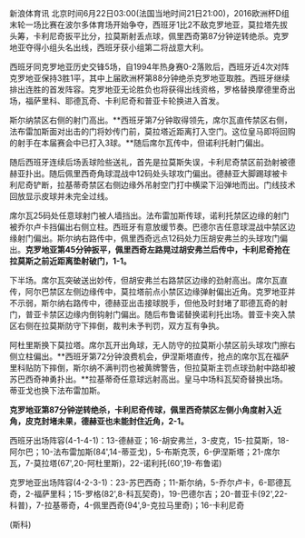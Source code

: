 
新浪体育讯
北京时间6月22日03:00(法国当地时间21日21:00)，2016欧洲杯D组末轮一场比赛在波尔多体育场开始争夺，西班牙1比2不敌克罗地亚，莫拉塔先拔头筹，卡利尼奇扳平比分，拉莫斯射丢点球，佩里西奇第87分钟逆转绝杀。克罗地亚夺得小组头名出线，西班牙获小组第二将战意大利。

西班牙同克罗地亚历史交锋5场，自1994年热身赛0-2落败后，西班牙近4次对阵克罗地亚保持3胜1平，其中上届欧洲杯第88分钟绝杀克罗地亚取胜。西班牙继续排出连胜的首发阵容。克罗地亚无论胜负也将获得出线资格，罗格替换摩德里奇出场，福萨里科、耶德瓦奇、卡利尼奇和普亚卡轮换进入首发。

斯尔纳禁区右侧的射门高出。**西班牙第7分钟取得领先，席尔瓦直传禁区右侧，法布雷加斯面对出击的门将妙传门前，莫拉塔近距离打入空门。这位皇马即将回购的射手在本届赛会中已打入3球。**随后席尔瓦传中，但诺利托射门偏出。


随后西班牙连续后场丢球险些送礼，首先是拉莫斯失误，卡利尼奇禁区前劲射被德赫亚扑出。随后佩里西奇角球混战中12码处头球攻门偏出。德赫亚大脚踢球被卡利尼奇铲断，拉基蒂奇禁区右侧边缘外吊射空门打中横梁下沿弹地而出。门线技术回放显示皮球并未完全过线。


席尔瓦25码处任意球射门被人墙挡出。法布雷加斯传球，诺利托禁区边缘的射门被乔尔卢卡挡偏出右侧立柱。西班牙有意放缓节奏。巴德尔吉任意球混战中禁区边缘射门偏出。斯尔纳右路传中，佩里西奇远点12码处力压胡安弗兰的头球攻门偏出。**克罗地亚第45分钟扳平，佩里西奇左路晃过胡安弗兰后传中，卡利尼奇抢在拉莫斯之前近距离垫射破门，1-1。**


下半场。席尔瓦突破送出妙传，但胡安弗兰右路禁区边缘的劲射高出。席尔瓦直传，阿尔巴禁区左侧边缘传中，莫拉塔前点小禁区边缘弹射偏出近角。克罗地亚并不示弱，斯尔纳右路传中，德赫亚出击接球脱手，但他及时封堵了耶德瓦奇的射门，普亚卡禁区边缘内倒钩射门偏出。随后布鲁诺替换诺利托出场。普亚卡突入禁区右侧在拉莫斯防守下摔倒，裁判未予判罚，双方互有争执。


阿杜里斯换下莫拉塔。席尔瓦开出角球，无人防守的拉莫斯小禁区前头球攻门擦右侧立柱偏出。**西班牙第72分钟浪费机会，伊涅斯塔直传，抢点的席尔瓦在福萨里科贴防下摔倒，斯尔纳不满判罚也被黄牌警告，但拉莫斯主罚点球劲射中路却被苏巴西奇神勇扑出。**拉基蒂奇任意球远射高出。皇马中场科瓦契奇替换出场。蒂亚戈也换下法布雷加斯。


**克罗地亚第87分钟逆转绝杀，卡利尼奇传球，佩里西奇禁区左侧小角度射入近角，皮克封堵未果，德赫亚也未能封住近角，2-1。**


西班牙出场阵容(4-1-4-1)：13-德赫亚；16-胡安弗兰，3-皮克，15-拉莫斯，18-阿尔巴；10-法布雷加斯(84',14-蒂亚戈)，5-布斯克茨，6-伊涅斯塔；21-席尔瓦，7-莫拉塔(67',20-阿杜里斯)，22-诺利托(60',19-布鲁诺)

克罗地亚出场阵容(4-2-3-1)：23-苏巴西奇；11-斯尔纳，5-乔尔卢卡，6-耶德瓦奇，2-福萨里科；15-罗格(82',8-科瓦契奇)，19-巴德尔吉；20-普亚卡(92',22-科普)，7-拉基蒂奇，4-佩里西奇(94',9-克拉马里奇)；16-卡利尼奇

(斯科)


